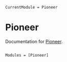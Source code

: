 ```@meta
CurrentModule = Pioneer
```

# Pioneer

Documentation for [Pioneer](https://github.com/nwamsley1/Pioneer.jl).

```@index
```

```@autodocs
Modules = [Pioneer]
```
